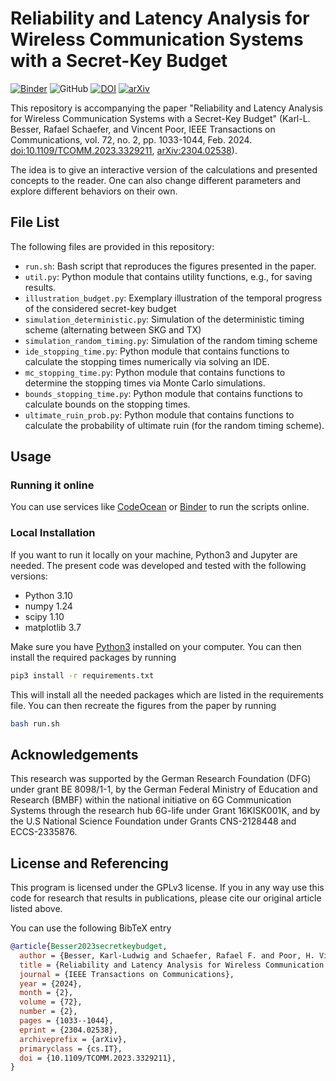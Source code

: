 # Reliability and Latency Analysis for Wireless Communication Systems with a Secret-Key Budget

[![Binder](https://mybinder.org/badge_logo.svg)](https://mybinder.org/v2/gh/klb2/secret-key-budget-ruin/HEAD)
![GitHub](https://img.shields.io/github/license/klb2/secret-key-budget-ruin)
[![DOI](https://img.shields.io/badge/doi-10.1109/TCOMM.2023.3329211-informational)](https://doi.org/10.1109/TCOMM.2023.3329211)
[![arXiv](https://img.shields.io/badge/arXiv-2304.02538-informational)](https://arxiv.org/abs/2304.02538)


This repository is accompanying the paper "Reliability and Latency Analysis for
Wireless Communication Systems with a Secret-Key Budget" (Karl-L. Besser,
Rafael Schaefer, and Vincent Poor, IEEE Transactions on Communications, vol.
72, no. 2, pp. 1033-1044, Feb. 2024.
[doi:10.1109/TCOMM.2023.3329211](https://doi.org/10.1109/TCOMM.2023.3329211),
[arXiv:2304.02538](https://arxiv.org/abs/2304.02538)).

The idea is to give an interactive version of the calculations and presented
concepts to the reader. One can also change different parameters and explore
different behaviors on their own.


## File List
The following files are provided in this repository:

- `run.sh`: Bash script that reproduces the figures presented in the paper.
- `util.py`: Python module that contains utility functions, e.g., for saving results.
- `illustration_budget.py`: Exemplary illustration of the temporal progress of
  the considered secret-key budget
- `simulation_deterministic.py`: Simulation of the deterministic timing scheme
  (alternating between SKG and TX)
- `simulation_random_timing.py`: Simulation of the random timing scheme
- `ide_stopping_time.py`: Python module that contains functions to calculate
  the stopping times numerically via solving an IDE.
- `mc_stopping_time.py`: Python module that contains functions to determine the
  stopping times via Monte Carlo simulations.
- `bounds_stopping_time.py`: Python module that contains functions to calculate
  bounds on the stopping times.
- `ultimate_ruin_prob.py`: Python module that contains functions to calculate
  the probability of ultimate ruin (for the random timing scheme).


## Usage
### Running it online
You can use services like [CodeOcean](https://codeocean.com) or
[Binder](https://mybinder.org/v2/gh/klb2/secret-key-budget-ruin/HEAD) to run
the scripts online.

### Local Installation
If you want to run it locally on your machine, Python3 and Jupyter are needed.
The present code was developed and tested with the following versions:
- Python 3.10
- numpy 1.24
- scipy 1.10
- matplotlib 3.7

Make sure you have [Python3](https://www.python.org/downloads/) installed on
your computer.
You can then install the required packages by running
```bash
pip3 install -r requirements.txt
```
This will install all the needed packages which are listed in the requirements 
file. 
You can then recreate the figures from the paper by running
```bash
bash run.sh
```


## Acknowledgements
This research was supported by the German Research Foundation (DFG) under grant
BE 8098/1-1, by the German Federal Ministry of Education and Research (BMBF)
within the national initiative on 6G Communication Systems through the research
hub 6G-life under Grant 16KISK001K, and by the U.S National Science Foundation
under Grants CNS-2128448 and ECCS-2335876.


## License and Referencing
This program is licensed under the GPLv3 license. If you in any way use this
code for research that results in publications, please cite our original
article listed above.

You can use the following BibTeX entry
```bibtex
@article{Besser2023secretkeybudget,
  author = {Besser, Karl-Ludwig and Schaefer, Rafael F. and Poor, H. Vincent},
  title = {Reliability and Latency Analysis for Wireless Communication Systems with a Secret-Key Budget},
  journal = {IEEE Transactions on Communications},
  year = {2024},
  month = {2},
  volume = {72},
  number = {2},
  pages = {1033--1044},
  eprint = {2304.02538},
  archiveprefix = {arXiv},
  primaryclass = {cs.IT},
  doi = {10.1109/TCOMM.2023.3329211},
}
```
